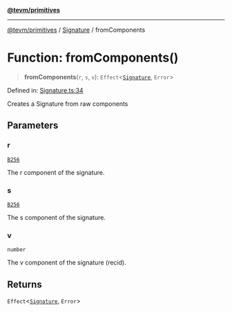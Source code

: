 [**@tevm/primitives**](../../../README.md)

***

[@tevm/primitives](../../../globals.md) / [Signature](../README.md) / fromComponents

# Function: fromComponents()

> **fromComponents**(`r`, `s`, `v`): `Effect`\<[`Signature`](../interfaces/Signature.md), `Error`\>

Defined in: [Signature.ts:34](https://github.com/evmts/tevm-monorepo/blob/main/packages/primitives/src/Signature.ts#L34)

Creates a Signature from raw components

## Parameters

### r

[`B256`](../../B256/type-aliases/B256.md)

The r component of the signature.

### s

[`B256`](../../B256/type-aliases/B256.md)

The s component of the signature.

### v

`number`

The v component of the signature (recid).

## Returns

`Effect`\<[`Signature`](../interfaces/Signature.md), `Error`\>
